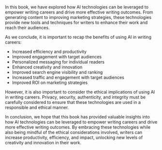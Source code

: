 
In this book, we have explored how AI technologies can be leveraged to empower writing careers and drive more effective writing outcomes. From generating content to improving marketing strategies, these technologies provide new tools and techniques for writers to enhance their work and reach their audiences.

As we conclude, it is important to recap the benefits of using AI in writing careers:

* Increased efficiency and productivity
* Improved engagement with target audiences
* Personalized messaging for individual readers
* Enhanced creativity and innovation
* Improved search engine visibility and ranking
* Increased traffic and engagement with target audiences
* Improved ROI on marketing strategies

However, it is also important to consider the ethical implications of using AI in writing careers. Privacy, security, authenticity, and integrity must be carefully considered to ensure that these technologies are used in a responsible and ethical manner.

In conclusion, we hope that this book has provided valuable insights into how AI technologies can be leveraged to empower writing careers and drive more effective writing outcomes. By embracing these technologies while also being mindful of the ethical considerations involved, writers can increase productivity, efficiency, and impact, unlocking new levels of creativity and innovation in their work.
